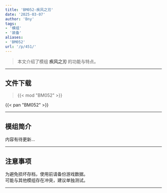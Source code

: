 ```yaml
---
title: 'BM052-疾风之刃'
date: '2025-03-07'
author: 'Bny'
tags:
- '模组'
- '装备'
aliases:
- 'BM052'
url: '/p/451/'
---
```


> 本文介绍了模组 **疾风之刃** 的功能与特点。

---

## 文件下载  

> {{< mod "BM052" >}}  

{{< pan "BM052" >}}  

---

## 模组简介

>  
内容有待更新...  

---

## 注意事项

>  
为避免损坏存档，使用前请备份游戏数据。  
可能与其他模组存在冲突，建议单独测试。  

---

